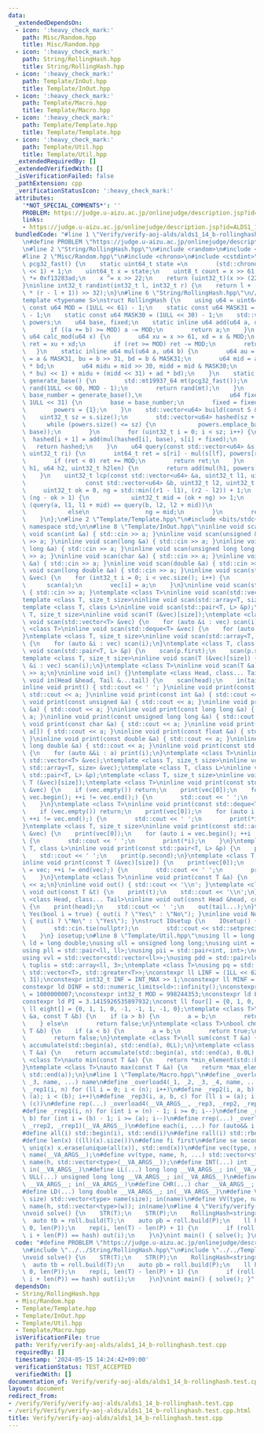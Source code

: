 ```yaml
---
data:
  _extendedDependsOn:
  - icon: ':heavy_check_mark:'
    path: Misc/Random.hpp
    title: Misc/Random.hpp
  - icon: ':heavy_check_mark:'
    path: String/RollingHash.hpp
    title: String/RollingHash.hpp
  - icon: ':heavy_check_mark:'
    path: Template/InOut.hpp
    title: Template/InOut.hpp
  - icon: ':heavy_check_mark:'
    path: Template/Macro.hpp
    title: Template/Macro.hpp
  - icon: ':heavy_check_mark:'
    path: Template/Template.hpp
    title: Template/Template.hpp
  - icon: ':heavy_check_mark:'
    path: Template/Util.hpp
    title: Template/Util.hpp
  _extendedRequiredBy: []
  _extendedVerifiedWith: []
  _isVerificationFailed: false
  _pathExtension: cpp
  _verificationStatusIcon: ':heavy_check_mark:'
  attributes:
    '*NOT_SPECIAL_COMMENTS*': ''
    PROBLEM: https://judge.u-aizu.ac.jp/onlinejudge/description.jsp?id=ALDS1_14_B
    links:
    - https://judge.u-aizu.ac.jp/onlinejudge/description.jsp?id=ALDS1_14_B
  bundledCode: "#line 1 \"Verify/verify-aoj-alds/alds1_14_b-rollinghash.test.cpp\"\
    \n#define PROBLEM \"https://judge.u-aizu.ac.jp/onlinejudge/description.jsp?id=ALDS1_14_B\"\
    \n#line 2 \"String/RollingHash.hpp\"\n#include <random>\n#include <vector>\n\n\
    #line 2 \"Misc/Random.hpp\"\n#include <chrono>\n#include <cstdint>\ninline uint32_t\
    \ pcg32_fast() {\n    static uint64_t state =\n        (std::chrono::steady_clock::now().time_since_epoch().count()\
    \ << 1) + 1;\n    uint64_t x = state;\n    uint8_t count = x >> 61;\n    state\
    \ *= 0xf13283ad;\n    x ^= x >> 22;\n    return (uint32_t)(x >> (22 + count));\n\
    }\ninline int32_t randint(int32_t l, int32_t r) {\n    return l + (((int64_t)pcg32_fast()\
    \ * (r - l + 1)) >> 32);\n}\n#line 6 \"String/RollingHash.hpp\"\n// https://qiita.com/keymoon/items/11fac5627672a6d6a9f6\n\
    template <typename S>\nstruct RollingHash {\n    using u64 = uint64_t;\n    static\
    \ const u64 MOD = (1ULL << 61) - 1;\n    static const u64 MASK31 = (1ULL << 31)\
    \ - 1;\n    static const u64 MASK30 = (1ULL << 30) - 1;\n    std::vector<u64>\
    \ powers;\n    u64 base, fixed;\n    static inline u64 add(u64 a, u64 b) {\n \
    \       if ((a += b) >= MOD) a -= MOD;\n        return a;\n    }\n    static inline\
    \ u64 calc_mod(u64 x) {\n        u64 xu = x >> 61, xd = x & MOD;\n        u64\
    \ ret = xu + xd;\n        if (ret >= MOD) ret -= MOD;\n        return ret;\n \
    \   }\n    static inline u64 mul(u64 a, u64 b) {\n        u64 au = a >> 31, ad\
    \ = a & MASK31, bu = b >> 31, bd = b & MASK31;\n        u64 mid = ad * bu + au\
    \ * bd;\n        u64 midu = mid >> 30, midd = mid & MASK30;\n        return calc_mod(((au\
    \ * bu) << 1) + midu + (midd << 31) + ad * bd);\n    }\n    static inline u64\
    \ generate_base() {\n        std::mt19937_64 mt(pcg32_fast());\n        std::uniform_int_distribution<u64>\
    \ rand(1ULL << 60, MOD - 1);\n        return rand(mt);\n    }\n    explicit RollingHash(u64\
    \ base_number = generate_base(),\n                         u64 fixed_number =\
    \ 1ULL << 31) {\n        base = base_number;\n        fixed = fixed_number;\n\
    \        powers = {1};\n    }\n    std::vector<u64> build(const S &s) {\n    \
    \    uint32_t sz = s.size();\n        std::vector<u64> hashed(sz + 1, 0);\n  \
    \      while (powers.size() <= sz) {\n            powers.emplace_back(mul(powers.back(),\
    \ base));\n        }\n        for (uint32_t i = 0; i < sz; i++) {\n          \
    \  hashed[i + 1] = add(mul(hashed[i], base), s[i] + fixed);\n        }\n     \
    \   return hashed;\n    }\n    u64 query(const std::vector<u64> &s, uint32_t lf,\
    \ uint32_t ri) {\n        int64_t ret = s[ri] - mul(s[lf], powers[ri - lf]);\n\
    \        if (ret < 0) ret += MOD;\n        return ret;\n    }\n    u64 combine(u64\
    \ h1, u64 h2, uint32_t h2len) {\n        return add(mul(h1, powers[h2len]), h2);\n\
    \    }\n    uint32_t lcp(const std::vector<u64> &a, uint32_t l1, uint32_t r1,\n\
    \                 const std::vector<u64> &b, uint32_t l2, uint32_t r2) {\n   \
    \     uint32_t ok = 0, ng = std::min((r1 - l1), (r2 - l2)) + 1;\n        while\
    \ (ng - ok > 1) {\n            uint32_t mid = (ok + ng) >> 1;\n            if\
    \ (query(a, l1, l1 + mid) == query(b, l2, l2 + mid))\n                ok = mid;\n\
    \            else\n                ng = mid;\n        }\n        return ok;\n\
    \    }\n};\n#line 2 \"Template/Template.hpp\"\n#include <bits/stdc++.h>\nusing\
    \ namespace std;\n\n#line 8 \"Template/InOut.hpp\"\ninline void scan() {}\ninline\
    \ void scan(int &a) { std::cin >> a; }\ninline void scan(unsigned &a) { std::cin\
    \ >> a; }\ninline void scan(long &a) { std::cin >> a; }\ninline void scan(long\
    \ long &a) { std::cin >> a; }\ninline void scan(unsigned long long &a) { std::cin\
    \ >> a; }\ninline void scan(char &a) { std::cin >> a; }\ninline void scan(float\
    \ &a) { std::cin >> a; }\ninline void scan(double &a) { std::cin >> a; }\ninline\
    \ void scan(long double &a) { std::cin >> a; }\ninline void scan(std::vector<bool>\
    \ &vec) {\n    for (int32_t i = 0; i < vec.size(); i++) {\n        int a;\n  \
    \      scan(a);\n        vec[i] = a;\n    }\n}\ninline void scan(std::string &a)\
    \ { std::cin >> a; }\ntemplate <class T>\ninline void scan(std::vector<T> &vec);\n\
    template <class T, size_t size>\ninline void scan(std::array<T, size> &vec);\n\
    template <class T, class L>\ninline void scan(std::pair<T, L> &p);\ntemplate <class\
    \ T, size_t size>\ninline void scan(T (&vec)[size]);\ntemplate <class T>\ninline\
    \ void scan(std::vector<T> &vec) {\n    for (auto &i : vec) scan(i);\n}\ntemplate\
    \ <class T>\ninline void scan(std::deque<T> &vec) {\n    for (auto &i : vec) scan(i);\n\
    }\ntemplate <class T, size_t size>\ninline void scan(std::array<T, size> &vec)\
    \ {\n    for (auto &i : vec) scan(i);\n}\ntemplate <class T, class L>\ninline\
    \ void scan(std::pair<T, L> &p) {\n    scan(p.first);\n    scan(p.second);\n}\n\
    template <class T, size_t size>\ninline void scan(T (&vec)[size]) {\n    for (auto\
    \ &i : vec) scan(i);\n}\ntemplate <class T>\ninline void scan(T &a) {\n    std::cin\
    \ >> a;\n}\ninline void in() {}\ntemplate <class Head, class... Tail>\ninline\
    \ void in(Head &head, Tail &...tail) {\n    scan(head);\n    in(tail...);\n}\n\
    inline void print() { std::cout << ' '; }\ninline void print(const bool &a) {\
    \ std::cout << a; }\ninline void print(const int &a) { std::cout << a; }\ninline\
    \ void print(const unsigned &a) { std::cout << a; }\ninline void print(const long\
    \ &a) { std::cout << a; }\ninline void print(const long long &a) { std::cout <<\
    \ a; }\ninline void print(const unsigned long long &a) { std::cout << a; }\ninline\
    \ void print(const char &a) { std::cout << a; }\ninline void print(const char\
    \ a[]) { std::cout << a; }\ninline void print(const float &a) { std::cout << a;\
    \ }\ninline void print(const double &a) { std::cout << a; }\ninline void print(const\
    \ long double &a) { std::cout << a; }\ninline void print(const std::string &a)\
    \ {\n    for (auto &&i : a) print(i);\n}\ntemplate <class T>\ninline void print(const\
    \ std::vector<T> &vec);\ntemplate <class T, size_t size>\ninline void print(const\
    \ std::array<T, size> &vec);\ntemplate <class T, class L>\ninline void print(const\
    \ std::pair<T, L> &p);\ntemplate <class T, size_t size>\ninline void print(const\
    \ T (&vec)[size]);\ntemplate <class T>\ninline void print(const std::vector<T>\
    \ &vec) {\n    if (vec.empty()) return;\n    print(vec[0]);\n    for (auto i =\
    \ vec.begin(); ++i != vec.end();) {\n        std::cout << ' ';\n        print(*i);\n\
    \    }\n}\ntemplate <class T>\ninline void print(const std::deque<T> &vec) {\n\
    \    if (vec.empty()) return;\n    print(vec[0]);\n    for (auto i = vec.begin();\
    \ ++i != vec.end();) {\n        std::cout << ' ';\n        print(*i);\n    }\n\
    }\ntemplate <class T, size_t size>\ninline void print(const std::array<T, size>\
    \ &vec) {\n    print(vec[0]);\n    for (auto i = vec.begin(); ++i != vec.end();)\
    \ {\n        std::cout << ' ';\n        print(*i);\n    }\n}\ntemplate <class\
    \ T, class L>\ninline void print(const std::pair<T, L> &p) {\n    print(p.first);\n\
    \    std::cout << ' ';\n    print(p.second);\n}\ntemplate <class T, size_t size>\n\
    inline void print(const T (&vec)[size]) {\n    print(vec[0]);\n    for (auto i\
    \ = vec; ++i != end(vec);) {\n        std::cout << ' ';\n        print(*i);\n\
    \    }\n}\ntemplate <class T>\ninline void print(const T &a) {\n    std::cout\
    \ << a;\n}\ninline void out() { std::cout << '\\n'; }\ntemplate <class T>\ninline\
    \ void out(const T &t) {\n    print(t);\n    std::cout << '\\n';\n}\ntemplate\
    \ <class Head, class... Tail>\ninline void out(const Head &head, const Tail &...tail)\
    \ {\n    print(head);\n    std::cout << ' ';\n    out(tail...);\n}\ninline void\
    \ Yes(bool i = true) { out(i ? \"Yes\" : \"No\"); }\ninline void No(bool i = true)\
    \ { out(i ? \"No\" : \"Yes\"); }\nstruct IOsetup {\n    IOsetup() {\n        std::ios::sync_with_stdio(false);\n\
    \        std::cin.tie(nullptr);\n        std::cout << std::setprecision(10);\n\
    \    }\n} iosetup;\n#line 8 \"Template/Util.hpp\"\nusing ll = long long;\nusing\
    \ ld = long double;\nusing ull = unsigned long long;\nusing uint = unsigned int;\n\
    using pll = std::pair<ll, ll>;\nusing pii = std::pair<int, int>;\nusing vl = std::vector<ll>;\n\
    using vvl = std::vector<std::vector<ll>>;\nusing pdd = std::pair<ld, ld>;\nusing\
    \ tuplis = std::array<ll, 3>;\ntemplate <class T>\nusing pq = std::priority_queue<T,\
    \ std::vector<T>, std::greater<T>>;\nconstexpr ll LINF = (1LL << 62) - (1LL <<\
    \ 31);\nconstexpr int32_t INF = INT_MAX >> 1;\nconstexpr ll MINF = 1LL << 40;\n\
    constexpr ld DINF = std::numeric_limits<ld>::infinity();\nconstexpr int32_t MODD\
    \ = 1000000007;\nconstexpr int32_t MOD = 998244353;\nconstexpr ld EPS = 1e-9;\n\
    constexpr ld PI = 3.1415926535897932;\nconst ll four[] = {0, 1, 0, -1, 0};\nconst\
    \ ll eight[] = {0, 1, 1, 0, -1, -1, 1, -1, 0};\ntemplate <class T>\nbool chmin(T\
    \ &a, const T &b) {\n    if (a > b) {\n        a = b;\n        return true;\n\
    \    } else\n        return false;\n}\ntemplate <class T>\nbool chmax(T &a, const\
    \ T &b) {\n    if (a < b) {\n        a = b;\n        return true;\n    } else\n\
    \        return false;\n}\ntemplate <class T>\nll sum(const T &a) {\n    return\
    \ accumulate(std::begin(a), std::end(a), 0LL);\n}\ntemplate <class T>\nld dsum(const\
    \ T &a) {\n    return accumulate(std::begin(a), std::end(a), 0.0L);\n}\ntemplate\
    \ <class T>\nauto min(const T &a) {\n    return *min_element(std::begin(a), std::end(a));\n\
    }\ntemplate <class T>\nauto max(const T &a) {\n    return *max_element(std::begin(a),\
    \ std::end(a));\n}\n#line 1 \"Template/Macro.hpp\"\n#define _overload3(_1, _2,\
    \ _3, name, ...) name\n#define _overload4(_1, _2, _3, _4, name, ...) name\n#define\
    \ _rep1(i, n) for (ll i = 0; i < (n); i++)\n#define _rep2(i, a, b) for (ll i =\
    \ (a); i < (b); i++)\n#define _rep3(i, a, b, c) for (ll i = (a); i < (b); i +=\
    \ (c))\n#define rep(...) _overload4(__VA_ARGS__, _rep3, _rep2, _rep1)(__VA_ARGS__)\n\
    #define _rrep1(i, n) for (int i = (n) - 1; i >= 0; i--)\n#define _rrep2(i, a,\
    \ b) for (int i = (b) - 1; i >= (a); i--)\n#define rrep(...) _overload3(__VA_ARGS__,\
    \ _rrep2, _rrep1)(__VA_ARGS__)\n#define each(i, ...) for (auto&& i : __VA_ARGS__)\n\
    #define all(i) std::begin(i), std::end(i)\n#define rall(i) std::rbegin(i), std::rend(i)\n\
    #define len(x) ((ll)(x).size())\n#define fi first\n#define se second\n#define\
    \ uniq(x) x.erase(unique(all(x)), std::end(x))\n#define vec(type, name, ...) vector<type>\
    \ name(__VA_ARGS__);\n#define vv(type, name, h, ...) std::vector<std::vector<type>>\
    \ name(h, std::vector<type>(__VA_ARGS__));\n#define INT(...) int __VA_ARGS__;\
    \ in(__VA_ARGS__)\n#define LL(...) long long __VA_ARGS__; in(__VA_ARGS__)\n#define\
    \ ULL(...) unsigned long long __VA_ARGS__; in(__VA_ARGS__)\n#define STR(...) std::string\
    \ __VA_ARGS__; in(__VA_ARGS__)\n#define CHR(...) char __VA_ARGS__; in(__VA_ARGS__)\n\
    #define LD(...) long double __VA_ARGS__; in(__VA_ARGS__)\n#define VEC(type, name,\
    \ size) std::vector<type> name(size); in(name)\n#define VV(type, name, h, w) std::vector<std::vector<type>>\
    \ name(h, std::vector<type>(w)); in(name)\n#line 4 \"Verify/verify-aoj-alds/alds1_14_b-rollinghash.test.cpp\"\
    \nvoid solve() {\n    STR(T);\n    STR(P);\n    RollingHash<string> roll;\n  \
    \  auto tb = roll.build(T);\n    auto pb = roll.build(P);\n    ll hash = roll.query(pb,\
    \ 0, len(P));\n    rep(i, len(T) - len(P) + 1) {\n        if (roll.query(tb, i,\
    \ i + len(P)) == hash) out(i);\n    }\n}\nint main() { solve(); }\n"
  code: "#define PROBLEM \"https://judge.u-aizu.ac.jp/onlinejudge/description.jsp?id=ALDS1_14_B\"\
    \n#include \"../../String/RollingHash.hpp\"\n#include \"../../Template/Template.hpp\"\
    \nvoid solve() {\n    STR(T);\n    STR(P);\n    RollingHash<string> roll;\n  \
    \  auto tb = roll.build(T);\n    auto pb = roll.build(P);\n    ll hash = roll.query(pb,\
    \ 0, len(P));\n    rep(i, len(T) - len(P) + 1) {\n        if (roll.query(tb, i,\
    \ i + len(P)) == hash) out(i);\n    }\n}\nint main() { solve(); }"
  dependsOn:
  - String/RollingHash.hpp
  - Misc/Random.hpp
  - Template/Template.hpp
  - Template/InOut.hpp
  - Template/Util.hpp
  - Template/Macro.hpp
  isVerificationFile: true
  path: Verify/verify-aoj-alds/alds1_14_b-rollinghash.test.cpp
  requiredBy: []
  timestamp: '2024-05-15 14:24:42+09:00'
  verificationStatus: TEST_ACCEPTED
  verifiedWith: []
documentation_of: Verify/verify-aoj-alds/alds1_14_b-rollinghash.test.cpp
layout: document
redirect_from:
- /verify/Verify/verify-aoj-alds/alds1_14_b-rollinghash.test.cpp
- /verify/Verify/verify-aoj-alds/alds1_14_b-rollinghash.test.cpp.html
title: Verify/verify-aoj-alds/alds1_14_b-rollinghash.test.cpp
---
```

